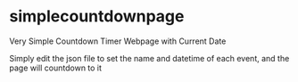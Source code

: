 # simplecountdownpage
Very Simple Countdown Timer Webpage with Current Date

Simply edit the json file to set the name and datetime of each event, and the page will countdown to it
